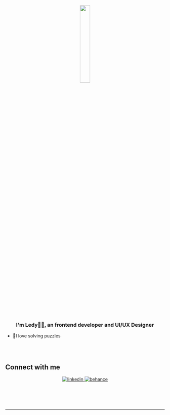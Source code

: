 <div align="center">
<img src="https://media.giphy.com/media/d8cmBBkb4C92RtJTym/giphy.gif" align="center" style="width: 25%" height="25%"/>
</div>  
  

### <div align="center">I'm Ledy👋🏾, an frontend developer and UI/UX Designer</div>  
  
-  🧩I love solving puzzles  
  

<br/>  

</td></tr></table>  

<br/>  

 
## Connect with me  
<div align="center">
<a href="https://www.linkedin.com/in/ledeysha-reid-morris/" target="https://www.linkedin.com/in/ledeysha-reid-morris/">
<img src=https://img.shields.io/badge/linkedin-%231E77B5.svg?&style=for-the-badge&logo=linkedin&logoColor=white alt=linkedin style="margin-bottom: 5px;" />
</a> 
<a href="https://www.behance.net/ledeyshareidm" target="_blank">
<img src=https://img.shields.io/badge/behance-%23191919.svg?&style=for-the-badge&logo=behance&logoColor=white alt=behance style="margin-bottom: 5px;" />
</a>  
</div>  
  

<br/>  


  

<br/>  

  

<br/>  


<br />

----





